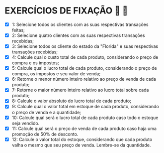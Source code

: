 # EXERCÍCIOS DE FIXAÇÃO :rocket: :game_die:

- [x] 1: Selecione todos os clientes com as suas respectivas transações feitas;
- [x] 2: Selecione quatro clientes com as suas respectivas transações recebidas;
- [x] 3: Selecione todos os cliente do estado da "Florida" e suas respectivas transações recebidas;
- [x] 4: Calcule qual o custo total de cada produto, considerando o preço de compra e os impostos;
- [x] 5: Calcule qual o lucro total de cada produto, considerando o preço de compra, os impostos e seu valor de venda;
- [x] 6: Retorne o menor número inteiro relativo ao preço de venda de cada produto;
- [x] 7: Retorne o maior número inteiro relativo ao lucro total sobre cada produto;
- [x] 8: Calcule o valor absoluto do lucro total de cada produto;
- [x] 9: Calcule qual o valor total em estoque de cada produto, considerando o preço de venda e a quantidade;
- [x] 10: Calcule qual será o lucro total de cada produto caso todo o estoque seja vendido.
- [x] 11: Calcule qual será o preço de venda de cada produto caso haja uma promoção de 50% de desconto.
- [x] 12: Calcule o valor total do estoque, considerando que cada produto valha o mesmo que seu preço de venda. Lembre-se da quantidade.
